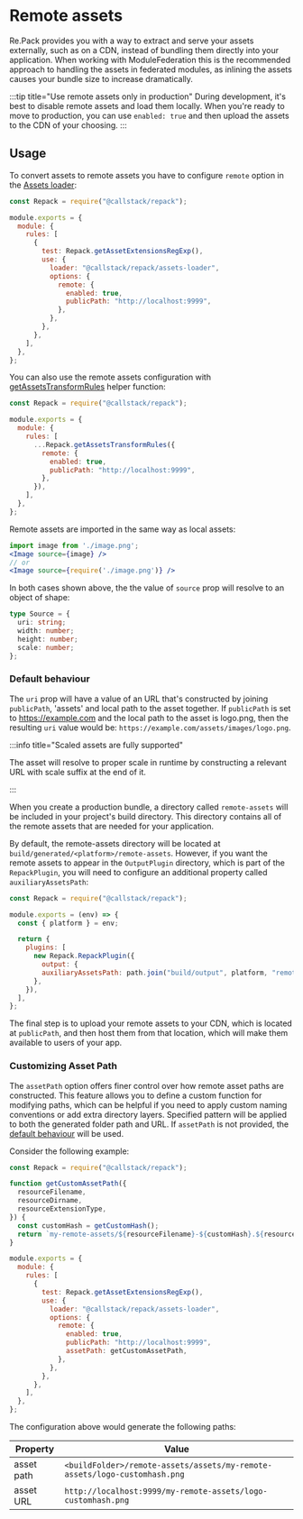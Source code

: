 # Remote assets

Re.Pack provides you with a way to extract and serve your assets externally, such as on a CDN,
instead of bundling them directly into your application. When working with ModuleFederation
this is the recommended approach to handling the assets in federated modules, as inlining
the assets causes your bundle size to increase dramatically.

:::tip title="Use remote assets only in production"
During development, it's best to disable remote assets and load them locally. When you're ready to move to production, you can use `enabled: true` and then upload the assets to the CDN of your choosing.
:::

## Usage

To convert assets to remote assets you have to configure `remote` option in the [Assets loader](/api/loaders/assets-loader):

```js title="rspack.config.cjs"
const Repack = require("@callstack/repack");

module.exports = {
  module: {
    rules: [
      {
        test: Repack.getAssetExtensionsRegExp(),
        use: {
          loader: "@callstack/repack/assets-loader",
          options: {
            remote: {
              enabled: true,
              publicPath: "http://localhost:9999",
            },
          },
        },
      },
    ],
  },
};
```

You can also use the remote assets configuration with [getAssetsTransformRules](/api/utils/get-asset-transform-rules) helper function:

```js title="rspack.config.cjs"
const Repack = require("@callstack/repack");

module.exports = {
  module: {
    rules: [
      ...Repack.getAssetsTransformRules({
        remote: {
          enabled: true,
          publicPath: "http://localhost:9999",
        },
      }),
    ],
  },
};
```

Remote assets are imported in the same way as local assets:

```jsx
import image from './image.png';
<Image source={image} />
// or
<Image source={require('./image.png')} />
```

In both cases shown above, the the value of `source` prop will resolve to an object of shape:

```ts
type Source = {
  uri: string;
  width: number;
  height: number;
  scale: number;
};
```

### Default behaviour

The `uri` prop will have a value of an URL that's constructed by joining `publicPath`, 'assets' and local path to the asset together. If `publicPath` is set to https://example.com and the local path to the asset is logo.png, then the resulting `uri` value would be: `https://example.com/assets/images/logo.png`.

:::info title="Scaled assets are fully supported"

The asset will resolve to proper scale in runtime by constructing a relevant URL with scale suffix at the end of it.

:::

When you create a production bundle, a directory called `remote-assets` will be included in your project's build directory. This directory contains all of the remote assets that are needed for your application.

By default, the remote-assets directory will be located at `build/generated/<platform>/remote-assets`. However, if you want the remote assets to appear in the `OutputPlugin` directory, which is part of the `RepackPlugin`, you will need to configure an additional property called `auxiliaryAssetsPath`:

```js title="rspack.config.cjs"
const Repack = require("@callstack/repack");

module.exports = (env) => {
  const { platform } = env;

  return {
    plugins: [
      new Repack.RepackPlugin({
        output: {
        auxiliaryAssetsPath: path.join("build/output", platform, "remote"),
      },
    }),
  ],
};
```

The final step is to upload your remote assets to your CDN, which is located at `publicPath`, and then host them from that location, which will make them available to users of your app.

### Customizing Asset Path

The `assetPath` option offers finer control over how remote asset paths are constructed. This feature allows you to define a custom function for modifying paths, which can be helpful if you need to apply custom naming conventions or add extra directory layers.
Specified pattern will be applied to both the generated folder path and URL. If `assetPath` is not provided, the [default behaviour](#default-behaviour) will be used.

Consider the following example:

```js title="rspack.config.cjs"
const Repack = require("@callstack/repack");

function getCustomAssetPath({
  resourceFilename,
  resourceDirname,
  resourceExtensionType,
}) {
  const customHash = getCustomHash();
  return `my-remote-assets/${resourceFilename}-${customHash}.${resourceExtensionType}`;
}

module.exports = {
  module: {
    rules: [
      {
        test: Repack.getAssetExtensionsRegExp(),
        use: {
          loader: "@callstack/repack/assets-loader",
          options: {
            remote: {
              enabled: true,
              publicPath: "http://localhost:9999",
              assetPath: getCustomAssetPath,
            },
          },
        },
      },
    ],
  },
};
```

The configuration above would generate the following paths:

| Property   | Value                                                                     |
| ---------- | ------------------------------------------------------------------------- |
| asset path | `<buildFolder>/remote-assets/assets/my-remote-assets/logo-customhash.png` |
| asset URL  | `http://localhost:9999/my-remote-assets/logo-customhash.png`              |
